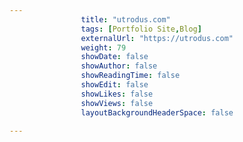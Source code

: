 ---
                title: "utrodus.com"
                tags: [Portfolio Site,Blog]
                externalUrl: "https://utrodus.com"
                weight: 79
                showDate: false
                showAuthor: false
                showReadingTime: false
                showEdit: false
                showLikes: false
                showViews: false
                layoutBackgroundHeaderSpace: false
                ---
